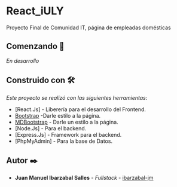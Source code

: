 # React_iULY
 Proyecto Final de Comunidad IT, página de empleadas domésticas


## Comenzando 🚀

_En desarrollo_




## Construido con 🛠️

_Este proyecto se realizó con las siguientes herramientas:_

* [React.Js] - Liberería para el desarrollo del Frontend.
* [Bootstrap](https://react-bootstrap.github.io/) -Darle estilo a la página.
* [MDBootstrap](https://mdbootstrap.com/docs/react/) - Darle un estilo a la página.
* [Node.Js] - Para el backend.
* [Express.Js] - Framework para el backend.
* [PhpMyAdmin] - Para la base de Datos.


## Autor ✒️

* **Juan Manuel Ibarzabal Salles** - *Fullstack* - [ibarzabal-jm](https://github.com/ibarzabal-jm)

